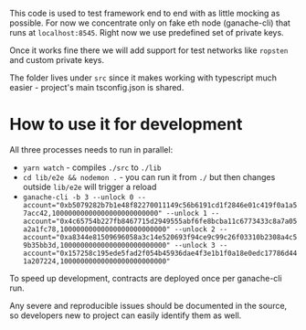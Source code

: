 This code is used to test framework end to end with as little mocking as possible. For now we concentrate only on fake eth node (ganache-cli) that runs at `localhost:8545`. Right now we use predefined set of private keys.

Once it works fine there we will add support for test networks like `ropsten` and custom private keys.

The folder lives under `src` since it makes working with typescript much easier - project's main tsconfig.json is shared.

# How to use it for development

All three processes needs to run in parallel:

  * `yarn watch` - compiles `./src` to `./lib`
  * `cd lib/e2e && nodemon .` - you can run it from `./` but then changes outside `lib/e2e` will trigger a reload
  * `ganache-cli -b 3 --unlock 0 --account="0xb5079282b7b1e48f82270011149c56b6191cd1f2846e01c419f0a1a57acc42,10000000000000000000000000" --unlock 1 --account="0x4c65754b227fb8467715d2949555abf6fe8bcba11c6773433c8a7a05a2a1fc78,10000000000000000000000000" --unlock 2 --account="0xa8344e81509696058a3c14e520693f94ce9c99c26f03310b2308a4c59b35bb3d,10000000000000000000000000" --unlock 3 --account="0x157258c195ede5fad2f054b45936dae4f3e1b1f0a18e0edc17786d441a207224,10000000000000000000000000"`

To speed up development, contracts are deployed once per ganache-cli run.

Any severe and reproducible issues should be documented in the source, so developers new to project can easily identify them as well.
